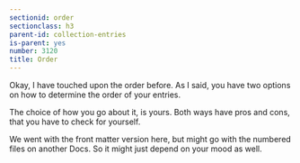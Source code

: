 ```yaml
---
sectionid: order
sectionclass: h3
parent-id: collection-entries
is-parent: yes
number: 3120
title: Order
---
```

Okay, I have touched upon the order before. As I said, you have two options on how to determine the order of your entries.

The choice of how you go about it, is yours. Both ways have pros and cons, that you have to check for yourself.

We went with the front matter version here, but might go with the numbered files on another Docs. So it might just depend on your mood as well.